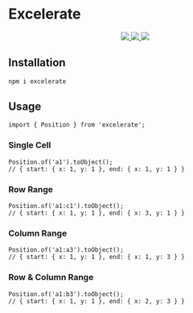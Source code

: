 # Excelerate

<p align="center">
  <a href="https://travis-ci.org/clarkeash/excelerate">
    <img src="https://img.shields.io/travis/clarkeash/excelerate.svg?style=flat-square">
  </a>
  <a href="https://github.com/clarkeash/excelerate/blob/master/LICENSE">
    <img src="https://img.shields.io/github/license/clarkeash/excelerate.svg?style=flat-square">
  </a>
  <a href="https://twitter.com/clarkeash">
    <img src="http://img.shields.io/badge/author-@clarkeash-blue.svg?style=flat-square">
  </a>
</p>

## Installation

```bash
npm i excelerate
```

## Usage

```js{4}
import { Position } from 'excelerate';
```

### Single Cell
<excel :highlight="['a1']"></excel>

```js{4}
Position.of('a1').toObject();
// { start: { x: 1, y: 1 }, end: { x: 1, y: 1 } }
```

### Row Range
<excel :highlight="['a1', 'b1', 'c1']"></excel>

```js{4}
Position.of('a1:c1').toObject();
// { start: { x: 1, y: 1 }, end: { x: 3, y: 1 } }
```

### Column Range
<excel :highlight="['a1', 'a2', 'a3']"></excel>

```js{4}
Position.of('a1:a3').toObject();
// { start: { x: 1, y: 1 }, end: { x: 1, y: 3 } }
```

### Row & Column Range
<excel :highlight="['a1', 'a2', 'a3', 'b1', 'b2', 'b3']"></excel>

```js{4}
Position.of('a1:b3').toObject();
// { start: { x: 1, y: 1 }, end: { x: 2, y: 3 } }
```